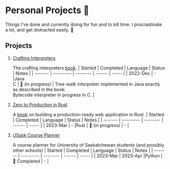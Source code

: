 # Personal Projects 🕺

Things I've done and currently doing for fun and to kill time. I procrastinate a lot, and get distracted easily. 🥱

## Projects

1. [Crafting Interpreters](https://github.com/pratheesh1/personal/tree/main/crafting_interpreters)

   The crafting interpreters [book](https://craftinginterpreters.com/).
   | Started | Completed | Language | Status | Notes |
   | ------- | --------- | -------- | ------ | ----- |
   | 2022-Dec | - |Java<br>C | 🚧 (in progress) | Tree-walk interpreter implemented in Java exactly as described in the book.<br>Bytecode interpreter in progress in C. |

2. [Zero to Production in Rust](https://github.com/pratheesh1/personal/tree/main/zero2prod)

   A [book](https://www.zero2prod.com) on building a production-ready web application in Rust.
   | Started | Completed | Language | Status | Notes |
   | ------- | --------- | -------- | ------ | ----- |
   | 2023-Mar | - |Rust | 🚧 (in progress) | - |

3. [USask Course Planner](https://github.com/pratheesh1/personal/tree/main/usask)

   A course planner for University of Saskatchewan students (and possibly other schools)
   | Started | Completed | Language | Status | Notes |
   | ------- | --------- | -------- | ------ | ----- |
   | 2023-Mar | 2023-Apr |Python | 🎉 Completed | - |
